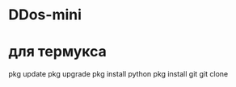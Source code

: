 # DDos-mini
для термукса 
=======================================
pkg update
pkg upgrade
pkg install python
pkg install git
git clone
